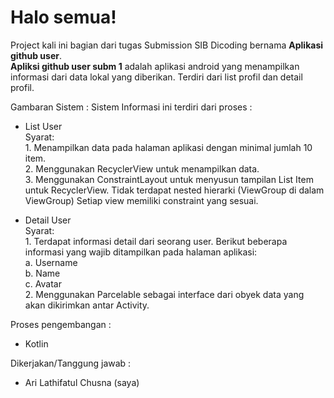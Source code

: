 # Halo semua! 

Project kali ini bagian dari tugas Submission SIB Dicoding bernama **Aplikasi github user**.\
**Apliksi github user subm 1** adalah aplikasi android yang menampilkan informasi dari data lokal yang diberikan. Terdiri dari list profil dan detail profil.

Gambaran Sistem :
Sistem Informasi ini terdiri dari proses :
- List User\
  Syarat:\
        1. Menampilkan data pada halaman aplikasi dengan minimal jumlah 10 item.\
        2. Menggunakan RecyclerView untuk menampilkan data.\
        3. Menggunakan ConstraintLayout untuk menyusun tampilan List Item untuk RecyclerView.
            Tidak terdapat nested hierarki (ViewGroup di dalam ViewGroup)
            Setiap view memiliki constraint yang sesuai.

- Detail User\
  Syarat:\
        1. Terdapat informasi detail dari seorang user. Berikut beberapa informasi yang wajib ditampilkan pada halaman aplikasi:\
            a. Username\
            b. Name\
            c. Avatar\
        2. Menggunakan Parcelable sebagai interface dari obyek data yang akan dikirimkan antar Activity.


Proses pengembangan :
- Kotlin

Dikerjakan/Tanggung jawab : 
- Ari Lathifatul Chusna (saya)


